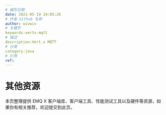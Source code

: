 ```yaml
---
# 编写日期
date: 2021-05-19 14:03:26
# 作者 Github 名称
author: wivwiv
# 关键字
keywords:vertx-mqtt
# 描述
description:Vert.x MQTT
# 分类
category:java
# 引用
ref:
---
```


# 其他资源

本页整理提供 EMQ X 客户端库、客户端工具、性能测试工具以及硬件等资源，如果你有相关推荐，欢迎提交到此页。

<Resource />
